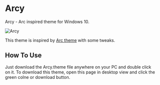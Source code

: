 # Arcy

Arcy - Arc inspired theme for Windows 10.

![Arcy](https://i.imgur.com/C4aLanr.png)

This theme is inspired by [Arc theme](https://github.com/horst3180/arc-theme) with some tweaks.

## How To Use

Just download the Arcy.theme file anywhere on your PC and double click on it.
To download this theme, open this page in desktop view and click the green colne or download button.
